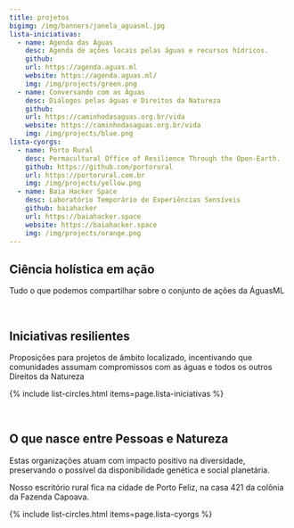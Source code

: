 ```yaml
---
title: projetos
bigimg: /img/banners/janela_aguasml.jpg
lista-iniciativas:
  - name: Agenda das Águas
    desc: Agenda de ações locais pelas águas e recursos hídricos.
    github: 
    url: https://agenda.aguas.ml
    website: https://agenda.aguas.ml/
    img: /img/projects/green.png
  - name: Conversando com as Águas
    desc: Diálogos pelas águas e Direitos da Natureza
    github: 
    url: https://caminhodasaguas.org.br/vida
    website: https://caminhodasaguas.org.br/vida
    img: /img/projects/blue.png
lista-cyorgs:
  - name: Porto Rural
    desc: Permacultural Office of Resilience Through the Open-Earth.
    github: https://github.com/portorural
    url: https://portorural.com.br
    img: /img/projects/yellow.png
  - name: Baia Hacker Space
    desc: Laboratório Temporário de Experiências Sensíveis
    github: baiahacker
    url: https://baiahacker.space
    website: https://baiahacker.space
    img: /img/projects/orange.png
---
```

## Ciência holística em ação

Tudo o que podemos compartilhar sobre o conjunto de ações da ÁguasML

<br>

## Iniciativas resilientes

Proposições para projetos de âmbito localizado, incentivando que comunidades assumam compromissos com as águas e todos os outros Direitos da Natureza

{% include list-circles.html items=page.lista-iniciativas %}


<br>

## O que nasce entre Pessoas e Natureza

Estas organizações atuam com impacto positivo na diversidade, preservando o possível da disponibilidade genética e social planetária.

Nosso escritório rural fica na cidade de Porto Feliz, na casa 421 da colônia da Fazenda Capoava.

{% include list-circles.html items=page.lista-cyorgs %}




<br>
